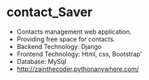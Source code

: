 # contact_Saver

* Contacts management web application.
* Providing free space for contacts.
* Backend Technology: Django
* Frontend Technology: Html, css, Bootstrap'
* Database: MySql
* http://zainthecoder.pythonanywhere.com/
